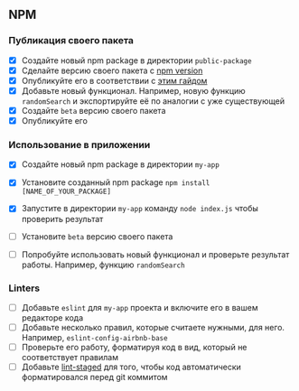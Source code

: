 ## NPM
### Публикация своего пакета
- [x] Создайте новый npm package в директории `public-package`
- [x] Сделайте версию своего пакета с [npm version](https://docs.npmjs.com/cli/v7/commands/npm-version)
- [x] Опубликуйте его в соответствии с [этим гайдом](https://docs.npmjs.com/creating-and-publishing-unscoped-public-packages)
- [x] Добавьте новый функционал. Например, новую функцию `randomSearch` и экспортируйте её по аналогии с уже существующей
- [x] Создайте `beta` версию своего пакета
- [x] Опубликуйте его

### Использование в приложении
- [x] Создайте новый npm package в директории `my-app`
- [x] Установите созданный npm package `npm install [NAME_OF_YOUR_PACKAGE]`
- [x] Запустите в директории `my-app` команду `node index.js` чтобы проверить результат
- [ ] Установите `beta` версию своего пакета
- [ ] Попробуйте использовать новый функционал и проверьте результат работы. Например, функцию `randomSearch`


### Linters
- [ ] Добавьте `eslint` для `my-app` проекта и включите его в вашем редакторе кода
- [ ] Добавьте несколько правил, которые считаете нужными, для него. Например, `eslint-config-airbnb-base`
- [ ] Проверьте его работу, форматируя код в вид, который не соответствует правилам
- [ ] Добавьте [lint-staged](https://www.npmjs.com/package/lint-staged) для того, чтобы код автоматически форматировался перед git коммитом